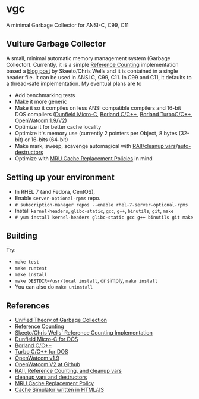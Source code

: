 # vgc
A minimal Garbage Collector for ANSI-C, C99, C11

## Vulture Garbage Collector
A small, minimal automatic memory management system (Garbage Collector).  Currently, it is a simple [Reference Counting][0] implementation based a [blog post][1] by Skeeto/Chris Wells and it is contained in a single header file.  It can be used in ANSI C, C99, C11.  In C99 and C11, it defaults to a thread-safe implementation.  My eventual plans are to
* Add benchmarking tests
* Make it more generic
* Make it so it compiles on less ANSI compatible compilers and 16-bit DOS compilers ([Dunfield Micro-C][2], [Borland C/C++][3], [Borland TurboC/C++][4], [OpenWatcom 1.9][5]/[V2][6])
* Optimize it for better cache locality
* Optimize it's memory use (currently 2 pointers per Object, 8 bytes (32-bit) or 16-bits (64-bit)
* Make mark, sweep, scavenge automagical with [RAII/cleanup vars][7]/[auto-destructors][8]
* Optimize with [MRU Cache Replacement Policies][9] in mind

## Setting up your environment
* In RHEL 7 (and Fedora, CentOS),
* Enable `server-optional-rpms` repo.
* `# subscription-manager repos --enable rhel-7-server-optional-rpms`
* Install `kernel-headers`, `glibc-static`, `gcc`, `g++`, `binutils`, `git`, `make`
* `# yum install kernel-headers glibc-static gcc g++ binutils git make`

## Building
Try:
* `make test`
* `make runtest`
* `make install`
* `make DESTDIR=/usr/local install`, or simply, `make install`
* You can also do `make uninstall`

## References
* [Unified Theory of Garbage Collection][10]
* [Reference Counting][0]
* [Skeeto/Chris Wells' Reference Counting Implementation][1]
* [Dunfield Micro-C for DOS][2]
* [Borland C/C++][3]
* [Turbo C/C++ for DOS][4]
* [OpenWatcom v1.9][5]
* [OpenWatcom V2 at Github][6]
* [RAII, Reference Counting, and cleanup vars][7]
* [cleanup vars and destructors][8]
* [MRU Cache Replacement Policy][9]
* [Cache Simulator written in HTML/JS][11]

[0]: https://en.wikipedia.org/wiki/Reference_counting
[1]: http://nullprogram.com/blog/2015/02/17/
[2]: http://www.classiccmp.org/dunfield/dos/index.htm
[3]: https://en.wikipedia.org/wiki/Borland_C%2B%2B
[4]: https://en.wikipedia.org/wiki/Turbo_C%2B%2B
[5]: http://openwatcom.org/
[6]: https://github.com/open-watcom/open-watcom-v2
[7]: https://en.wikipedia.org/wiki/Resource_acquisition_is_initialization#Reference_counting
[8]: https://en.wikipedia.org/wiki/Destructor_(computer_programming)#In_C_with_GCC_extensions
[9]: https://en.wikipedia.org/wiki/Cache_replacement_policies#Most_Recently_Used_.28MRU.29
[10]: http://www.cs.virginia.edu/~cs415/reading/bacon-garbage.pdf
[11]: https://github.com/lpsantil/CacheSimulator
